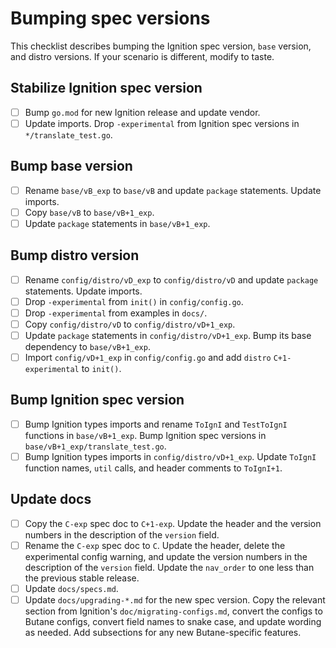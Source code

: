 # Bumping spec versions

This checklist describes bumping the Ignition spec version, `base` version, and distro versions. If your scenario is different, modify to taste.

## Stabilize Ignition spec version

- [ ] Bump `go.mod` for new Ignition release and update vendor.
- [ ] Update imports. Drop `-experimental` from Ignition spec versions in `*/translate_test.go`.

## Bump base version

- [ ] Rename `base/vB_exp` to `base/vB` and update `package` statements. Update imports.
- [ ] Copy `base/vB` to `base/vB+1_exp`.
- [ ] Update `package` statements in `base/vB+1_exp`.

## Bump distro version

- [ ] Rename `config/distro/vD_exp` to `config/distro/vD` and update `package` statements. Update imports.
- [ ] Drop `-experimental` from `init()` in `config/config.go`.
- [ ] Drop `-experimental` from examples in `docs/`.
- [ ] Copy `config/distro/vD` to `config/distro/vD+1_exp`.
- [ ] Update `package` statements in `config/distro/vD+1_exp`. Bump its base dependency to `base/vB+1_exp`.
- [ ] Import `config/vD+1_exp` in `config/config.go` and add `distro` `C+1-experimental` to `init()`.

## Bump Ignition spec version

- [ ] Bump Ignition types imports and rename `ToIgnI` and `TestToIgnI` functions in `base/vB+1_exp`. Bump Ignition spec versions in `base/vB+1_exp/translate_test.go`.
- [ ] Bump Ignition types imports in `config/distro/vD+1_exp`. Update `ToIgnI` function names, `util` calls, and header comments to `ToIgnI+1`.

## Update docs

- [ ] Copy the `C-exp` spec doc to `C+1-exp`. Update the header and the version numbers in the description of the `version` field.
- [ ] Rename the `C-exp` spec doc to `C`. Update the header, delete the experimental config warning, and update the version numbers in the description of the `version` field. Update the `nav_order` to one less than the previous stable release.
- [ ] Update `docs/specs.md`.
- [ ] Update `docs/upgrading-*.md` for the new spec version. Copy the relevant section from Ignition's `doc/migrating-configs.md`, convert the configs to Butane configs, convert field names to snake case, and update wording as needed. Add subsections for any new Butane-specific features.
